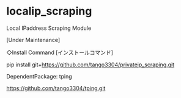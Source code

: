 # localip_scraping
Local IPaddress Scraping Module

[Under Maintenance]

◇Install Command [インストールコマンド]

pip install git+https://github.com/tango3304/privateip_scraping.git

DependentPackage: tping

https://github.com/tango3304/tping.git
